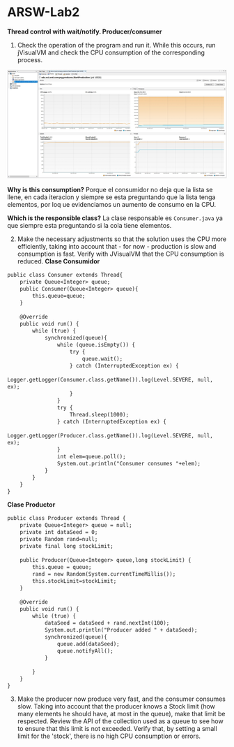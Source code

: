 # ARSW-Lab2 #

**Thread control with wait/notify. Producer/consumer**

1. Check the operation of the program and run it. While this occurs, run jVisualVM and check the CPU consumption of the corresponding process.

![](https://github.com/JonatanGonzalez09/ARSW-Lab2/blob/master/Resources/primera.jpg)

**Why is this consumption?**
Porque el consumidor no deja que la lista se llene, en cada iteracion y siempre se esta preguntando que la lista tenga elementos, por loq ue evidenciamos un aumento de consumo en la CPU.

**Which is the responsible class?**
La clase responsable es ```Consumer.java``` ya que siempre esta preguntando si la cola tiene elementos. 

2. Make the necessary adjustments so that the solution uses the CPU more efficiently, taking into account that - for now - production is slow and consumption is fast. Verify with JVisualVM that the CPU consumption is reduced.
**Clase Consumidor**
```
public class Consumer extends Thread{
    private Queue<Integer> queue;
    public Consumer(Queue<Integer> queue){
        this.queue=queue;        
    }
    
    @Override
    public void run() {
        while (true) {
            synchronized(queue){
                while (queue.isEmpty()) {
                    try {
                        queue.wait();
                    } catch (InterruptedException ex) {
                        Logger.getLogger(Consumer.class.getName()).log(Level.SEVERE, null, ex);
                    }
                }
                try {
                    Thread.sleep(1000);
                } catch (InterruptedException ex) {
                    Logger.getLogger(Producer.class.getName()).log(Level.SEVERE, null, ex);
                }
                int elem=queue.poll();
                System.out.println("Consumer consumes "+elem);
            }
        }
    }
}
```
**Clase Productor**
```
public class Producer extends Thread {
    private Queue<Integer> queue = null;
    private int dataSeed = 0;
    private Random rand=null;
    private final long stockLimit;
    
    public Producer(Queue<Integer> queue,long stockLimit) {
        this.queue = queue;
        rand = new Random(System.currentTimeMillis());
        this.stockLimit=stockLimit;
    }

    @Override
    public void run() {
        while (true) {
            dataSeed = dataSeed + rand.nextInt(100);
            System.out.println("Producer added " + dataSeed);
            synchronized(queue){
                queue.add(dataSeed);
                queue.notifyAll();
            }
       
        }
    }
}
```

3. Make the producer now produce very fast, and the consumer consumes slow. Taking into account that the producer knows a Stock limit (how many elements he should have, at most in the queue), make that limit be respected. Review the API of the collection used as a queue to see how to ensure that this limit is not exceeded. Verify that, by setting a small limit for the 'stock', there is no high CPU consumption or errors.

